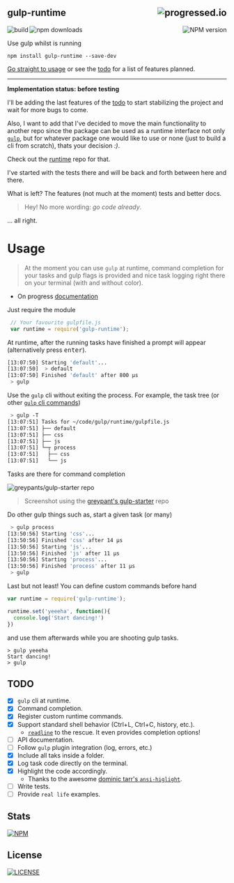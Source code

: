 ## gulp-runtime[<img alt="progressed.io" src="http://progressed.io/bar/41" align="right"/>](https://github.com/fehmicansaglam/progressed.io)

[<img alt="build" src="http://img.shields.io/travis/stringparser/gulp-runtime/master.svg?style=flat-square" align="left"/>](https://travis-ci.org/stringparser/gulp-runtime/builds)

[<img alt="npm downloads" src="http://img.shields.io/npm/dm/gulp-runtime.svg?style=flat-square" align="left"/>](http://img.shields.io/npm/dm/gulp-runtime.svg)

[<img alt="NPM version" src="http://img.shields.io/npm/v/gulp-runtime.svg?style=flat-square" align="right"/>](http://www.npmjs.org/package/gulp-runtime)

<br>

Use gulp whilst is running

 ```
 npm install gulp-runtime --save-dev
 ```

[Go straight to usage](#usage) or see the [todo](#todo) for a list of features planned.

<hr>

<b>Implementation status: before testing</b>

I'll be adding the last features of the [todo](#todo) to start stabilizing the project and wait for more bugs to come.

Also, I want to add that I've decided to move the main functionality to another repo since the package can be used as a runtime interface not only [`gulp`](https://github.com/gulpjs/gulp), but for whatever package one would like to use or none (just to build a cli from scratch), thats your decision *:)*.

Check out the [runtime](http://github.com/stringparser/runtime) repo for that.

I've started with the tests there and will be back and forth between here and there.

What is left? The features (not much at the moment) tests and better docs.

> Hey! No more wording: *go code already*.

... all right.

# Usage
> At the moment you can use `gulp` at runtime, command completion for your tasks and gulp flags is provided and nice task logging right there on your terminal (with and without color).

 - On progress [documentation](./docs)

Just require the module

```js
 // Your favourite gulpfile.js
 var runtime = require('gulp-runtime');
```

At runtime, after the running tasks have finished a prompt will appear (alternatively press <kbd>enter</kbd>).

```bash
[13:07:50] Starting 'default'...
[13:07:50]  > default
[13:07:50] Finished 'default' after 800 μs
 > gulp
```

Use the `gulp` cli without exiting the process. For example, the task tree (or other [`gulp` cli commands](https://github.com/gulpjs/gulp/blob/master/docs/CLI.md))

```bash
 > gulp -T
[13:07:51] Tasks for ~/code/gulp/runtime/gulpfile.js
[13:07:51] ├── default
[13:07:51] ├── css
[13:07:51] ├── js
[13:07:51] └─┬ process
[13:07:51]   ├── css
[13:07:51]   └── js
```

Tasks are there for command completion

![greypants/gulp-starter repo](https://raw.githubusercontent.com/stringparser/gulp-runtime/master/img/completion.png)

> Screenshot using the [greypant's gulp-starter](https://github.com/greypants/gulp-starter) repo

Do other gulp things such as, start a given task (or many)

```bash
 > gulp process
[13:50:56] Starting 'css'...
[13:50:56] Finished 'css' after 14 μs
[13:50:56] Starting 'js'...
[13:50:56] Finished 'js' after 11 μs
[13:50:56] Starting 'process'...
[13:50:56] Finished 'process' after 11 μs
 > gulp
```

Last but not least! You can define custom commands before hand

```js
var runtime = require('gulp-runtime');

runtime.set('yeeeha', function(){
  console.log('Start dancing!')
})
```

and use them afterwards while you are shooting gulp tasks.

```shell
> gulp yeeeha
Start dancing!
> gulp
```

## TODO

 - [X] `gulp` cli at runtime.
 - [X] Command completion.
 - [X] Register custom runtime commands.
 - [X] Support standard shell behavior (Ctrl+L, Ctrl+C, history, etc.).
    * [`readline`](http://nodejs.org/api/readline.html) to the rescue. It even provides completion options!
 - [ ] API documentation.
 - [ ] Follow `gulp` plugin integration (log, errors, etc.)
 - [X] Include all taks inside a folder.
 - [X] Log task code directly on the terminal.
 - [X] Highlight the code accordingly.
    * Thanks to the awesome [dominic tarr's `ansi-higlight`](https://github.com/dominictarr/ansi-highlight).
 - [ ] Write tests.
 - [ ] Provide `real life` examples.

## Stats

[![NPM](https://nodei.co/npm/gulp-runtime.png?downloads=true&downloadRank=true&stars=true)](https://nodei.co/npm/gulp-runtime/)

## License

[<img alt="LICENSE" src="http://img.shields.io/npm/l/gulp-runtime.svg?style=flat-square"/>](http://opensource.org/licenses/MIT)
